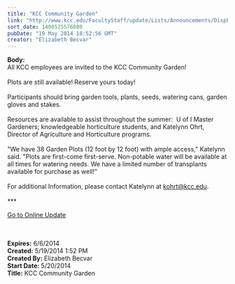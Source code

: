 ```yaml
---
title: "KCC Community Garden"
link: "http://www.kcc.edu/FacultyStaff/update/Lists/Announcements/DispForm.aspx?ID=1524"
sort_date: 1400525576000
pubDate: "19 May 2014 18:52:56 GMT"
creator: "Elizabeth Becvar"
---
```


<div><b>Body:</b> <div class="ExternalClassADBC1424114E4137B6190AD640FFCCD3">
<div>
<div></div>
<div></div>
<div></div>
<div></div>
<div></div>
<div></div>
<div>All KCC employees are invited to the KCC Community Garden!</div>
<div> </div>
<div>Plots are still available! Reserve yours today!</div>
<div> </div>
<div>Participants should bring garden tools, plants, seeds, watering cans, garden gloves and stakes.</div>
<div> </div>
<div>Resources are available to assist throughout the summer:  U of I Master Gardeners; knowledgeable horticulture students, and Katelynn Ohrt, Director of Agriculture and Horticulture programs.</div>
<div> </div>
<div>&quot;We have 38 Garden Plots (12 foot by 12 foot) with ample access,&quot; Katelynn said. &quot;Plots are first-come first-serve. Non-potable water will be available at all times for watering needs. We have a limited number of transplants available for purchase as well!&quot;</div>
<div> </div>
<div>For additional Information, please contact Katelynn at <a href="mailto:kohrt@kcc.edu">kohrt@kcc.edu</a>.<br /></div>
<div> </div>
<div>***</div>
<div>
<div>
<div>
<div>
<p><a href="/FacultyStaff/update/Pages/dailyupdate.aspx">Go to Online Update</a></p>
<p></p></div></div>
<div></div></div>
<div></div>
<div><br /></div></div>
<div></div>
<div></div>
<div></div>
<div><br /></div></div></div></div>
<div><b>Expires:</b> 6/6/2014</div>
<div><b>Created:</b> 5/19/2014 1:52 PM</div>
<div><b>Created By:</b> Elizabeth Becvar</div>
<div><b>Start Date:</b> 5/20/2014</div>
<div><b>Title:</b> KCC Community Garden</div>
